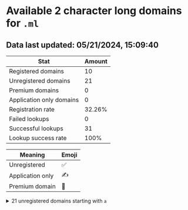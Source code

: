 # Available 2 character long domains for `.ml`

## Data last updated: 05/21/2024, 15:09:40

|Stat|Amount|
|--|--|
|Registered domains|10|
|Unregistered domains|21|
|Premium domains|0|
|Application only domains|0|
|Registration rate|32.26%|
|Failed lookups|0|
|Successful lookups|31|
|Lookup success rate|100%|


|Meaning|Emoji|
|--|--|
|Unregistered|:white_check_mark:|
|Application only|:writing_hand:|
|Premium domain|:gem:|

<details>
<summary>21 unregistered domains starting with <bold><code>a</code></bold></summary>

|Type|Domain|
|--|--|
|:white_check_mark:|`a0.ml`|
|:white_check_mark:|`a1.ml`|
|:white_check_mark:|`a2.ml`|
|:white_check_mark:|`a3.ml`|
|:white_check_mark:|`a4.ml`|
|:white_check_mark:|`ah.ml`|
|:white_check_mark:|`al.ml`|
|:white_check_mark:|`am.ml`|
|:white_check_mark:|`an.ml`|
|:white_check_mark:|`ao.ml`|
|:white_check_mark:|`ap.ml`|
|:white_check_mark:|`aq.ml`|
|:white_check_mark:|`ar.ml`|
|:white_check_mark:|`as.ml`|
|:white_check_mark:|`at.ml`|
|:white_check_mark:|`au.ml`|
|:white_check_mark:|`av.ml`|
|:white_check_mark:|`aw.ml`|
|:white_check_mark:|`ax.ml`|
|:white_check_mark:|`ay.ml`|
|:white_check_mark:|`az.ml`|
</details>